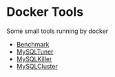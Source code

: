 # Docker Tools
Some small tools running by docker
* [Benchmark](./benchmark)
* [MySQLTuner](./mysqltuner)
* [MySQLKiller](./mysqlkiller)
* [MySQLCluster](./mysqlcluster)
